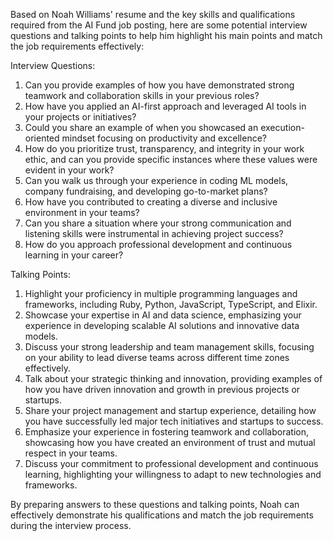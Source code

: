 Based on Noah Williams' resume and the key skills and qualifications required from the AI Fund job posting, here are some potential interview questions and talking points to help him highlight his main points and match the job requirements effectively:

Interview Questions:
1. Can you provide examples of how you have demonstrated strong teamwork and collaboration skills in your previous roles?
2. How have you applied an AI-first approach and leveraged AI tools in your projects or initiatives?
3. Could you share an example of when you showcased an execution-oriented mindset focusing on productivity and excellence?
4. How do you prioritize trust, transparency, and integrity in your work ethic, and can you provide specific instances where these values were evident in your work?
5. Can you walk us through your experience in coding ML models, company fundraising, and developing go-to-market plans?
6. How have you contributed to creating a diverse and inclusive environment in your teams?
7. Can you share a situation where your strong communication and listening skills were instrumental in achieving project success?
8. How do you approach professional development and continuous learning in your career?

Talking Points:
1. Highlight your proficiency in multiple programming languages and frameworks, including Ruby, Python, JavaScript, TypeScript, and Elixir.
2. Showcase your expertise in AI and data science, emphasizing your experience in developing scalable AI solutions and innovative data models.
3. Discuss your strong leadership and team management skills, focusing on your ability to lead diverse teams across different time zones effectively.
4. Talk about your strategic thinking and innovation, providing examples of how you have driven innovation and growth in previous projects or startups.
5. Share your project management and startup experience, detailing how you have successfully led major tech initiatives and startups to success.
6. Emphasize your experience in fostering teamwork and collaboration, showcasing how you have created an environment of trust and mutual respect in your teams.
7. Discuss your commitment to professional development and continuous learning, highlighting your willingness to adapt to new technologies and frameworks.

By preparing answers to these questions and talking points, Noah can effectively demonstrate his qualifications and match the job requirements during the interview process.